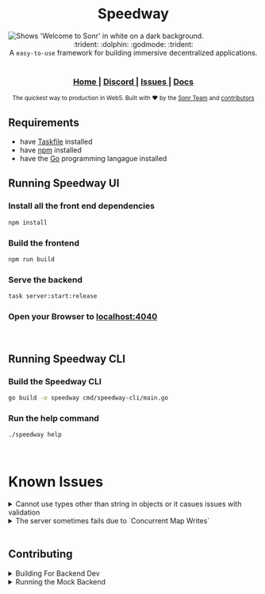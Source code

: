 <h1 align="center">Speedway</h1>

<picture align="center">
  <source  srcset=".github/banner.png">

  <img alt="Shows 'Welcome to Sonr' in white on a dark background.">
</picture>

<div align="center">
  :trident: :dolphin: :godmode: :trident:
</div>

<div align="center">
  A <code>easy-to-use</code> framework for building immersive decentralized applications.
</div>

<br />



<div align="center">
  <h3>
    <a href="https://sonr.io">
      Home
    </a>
    <span> | </span>
    <a href="https://discord.gg/6Z3RmWs257">
      Discord
    </a>
    <span> | </span>
    <a href="https://github.com/sonr-io/speedway/issues">
      Issues
    </a>
    <span> | </span>
      <!-- <span> | </span> -->
    <a href="https://docs.sonr.io">
      Docs
    </a>
  </h3>
</div>

<div align="center">
  <sub>The quickest way to production in Web5. Built with ❤︎ by the
  <a href="mailto:team@sonr.io">Sonr Team</a> and
  <a href="https://github.com/sonr-io/speedway/graphs/contributors">
    contributors
  </a>
</div>

## Requirements
- have [Taskfile](https://taskfile.dev/installation/) installed
- have [npm](https://docs.npmjs.com/downloading-and-installing-node-js-and-npm) installed
- have the [Go](https://go.dev/doc/install) programming langague installed

## Running Speedway UI

### Install all the front end dependencies
```bash
npm install
```

### Build the frontend
```bash
npm run build
```

### Serve the backend
```bash
task server:start:release
```

### Open your Browser to [localhost:4040](http://localhost:4040)

</br>

## Running Speedway CLI
### Build the Speedway CLI
```bash
go build -o speedway cmd/speedway-cli/main.go
```

### Run the help command
```bash
./speedway help
```
</br>



# Known Issues
<details>
    <summary>Cannot use types other than string in objects or it casues issues with validation</summary>
    Workaround: Use strings for all datatypes
</details>
<details>
    <summary>The server sometimes fails due to `Concurrent Map Writes`</summary>
    Workaround: Restart the server and repeat the action
</details>



</br>

## Contributing
<details>
<summary>Building For Backend Dev</summary>
To build for dev, run `task server:start:debug` instead of `task server:start:release`
</details>

<details>
  <summary>Running the Mock Backend</summary>

### Running the UI: Mock Server Mode
This mode is ideal for UI development. Changes to the code will reflect on the browser automatically and there is no need to build. Any data generated will be local only. Behavior may not perfectly match the Sonr Speedway Backend.

**Tun the Frontend:**
```
npm install
npm start
```

**on a second terminal, run the development server:**
```
cd server-in-memory
npm install
npm start
```

The UI should open automatically on your browser, but if that's not the case, it can be found under `localhost:3000`

**to reset the local data, go to:**
```
localhost:4040/reset
```
</details>
